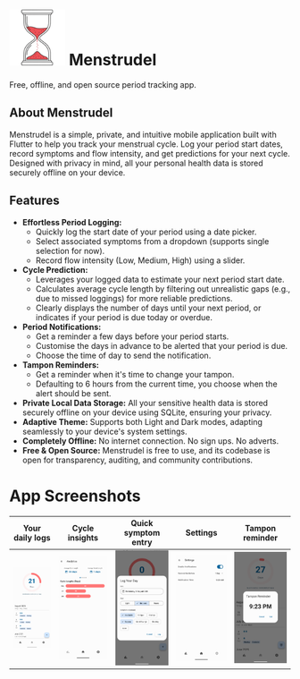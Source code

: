 # <img src="icon/Menstrudle_cropped.png" alt="Menstrudel App Icon" width="100"> Menstrudel 

Free, offline, and open source period tracking app.

## About Menstrudel

Menstrudel is a simple, private, and intuitive mobile application built with Flutter to help you track your menstrual cycle. Log your period start dates, record symptoms and flow intensity, and get predictions for your next cycle. Designed with privacy in mind, all your personal health data is stored securely offline on your device.

## Features

* **Effortless Period Logging:**
    * Quickly log the start date of your period using a date picker.
    * Select associated symptoms from a dropdown (supports single selection for now).
    * Record flow intensity (Low, Medium, High) using a slider.
* **Cycle Prediction:**
    * Leverages your logged data to estimate your next period start date.
    * Calculates average cycle length by filtering out unrealistic gaps (e.g., due to missed loggings) for more reliable predictions.
    * Clearly displays the number of days until your next period, or indicates if your period is due today or overdue.
* **Period Notifications:**
    * Get a reminder a few days before your period starts.
    * Customise the days in advance to be alerted that your period is due.
    * Choose the time of day to send the notification.
* **Tampon Reminders:**
    * Get a reminder when it's time to change your tampon.
    * Defaulting to 6 hours from the current time, you choose when the alert should be sent.
* **Private Local Data Storage:** All your sensitive health data is stored securely offline on your device using SQLite, ensuring your privacy.
* **Adaptive Theme:** Supports both Light and Dark modes, adapting seamlessly to your device's system settings.
* **Completely Offline:** No internet connection. No sign ups. No adverts.
* **Free & Open Source:** Menstrudel is free to use, and its codebase is open for transparency, auditing, and community contributions.

# App Screenshots

| Your daily logs | Cycle insights | Quick symptom entry | Settings | Tampon reminder |
|--------------|--------------|--------------|--------------|--------------|
| ![Log View](screenshots/v2.0.0/android/home.png) | ![Analytics View](screenshots/v2.0.0/android/analytics.png) | ![Symptom Entry Dialog](screenshots/v2.0.0/android/log.png) | ![Symptom Entry Dialog](screenshots/v2.0.0/android/settings.png) | ![Symptom Entry Dialog](screenshots/v2.0.0/android/reminder.png) |
